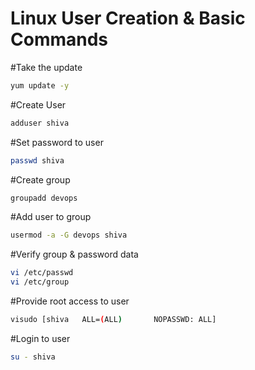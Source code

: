 # Linux User Creation & Basic Commands

#Take the update
```sh
yum update -y
```
#Create User
```sh
adduser shiva
```
#Set password to user
```sh
passwd shiva
```
#Create group
```sh 
groupadd devops
```
#Add user to group
```sh
usermod -a -G devops shiva
```
#Verify group & password data  
```sh
vi /etc/passwd
vi /etc/group
```
#Provide root access to user
```sh
visudo [shiva   ALL=(ALL)       NOPASSWD: ALL]
```
#Login to user
```sh
su - shiva
```

